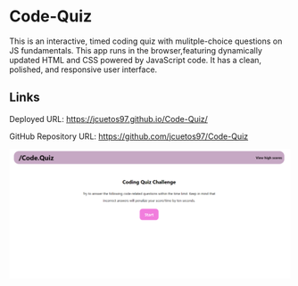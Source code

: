 # Code-Quiz
This is an interactive, timed coding quiz with mulitple-choice questions on JS fundamentals. This app runs in the browser,featuring dynamically updated HTML and CSS powered by JavaScript code. It has a clean, polished, and responsive user interface. 

## Links 

Deployed URL: https://jcuetos97.github.io/Code-Quiz/

GitHub Repository URL: https://github.com/jcuetos97/Code-Quiz

<p>
    <img src="./assets/images/SS.png" alt="Website Demo">
</p>